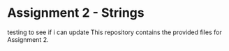 # Assignment 2 - Strings

testing to see if i can update
This repository contains the provided files for Assignment 2.
